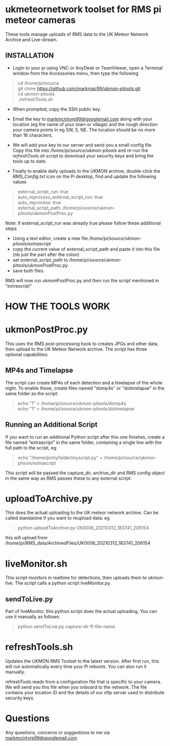ukmeteornetwork toolset for RMS pi meteor cameras
=================================================
These tools manage uploads of RMS data to the UK Meteor Network Archive and Live-stream.

INSTALLATION
------------
* Login to your pi using VNC or AnyDesk or TeamViewer, open a Terminal window from the Accessories menu, then type the following
> cd /home/pi/source  
> git clone https://github.com/markmac99/ukmon-pitools.git  
> cd ukmon-pitools  
> ./refreshTools.sh  

* When prompted, copy the SSH public key. 

* Email the key to markmcintyre99@googlemail.com along with your location (eg the name of your town or village) and the rough direction your camera points in eg SW, S, NE. The location should be no more than 16 characters. 

* We will add your key to our server and send you a small config file.  Copy this file into */home/pi/source/ukmon-pitools* and re-run the *refreshTools.sh* script to download your security keys and bring the tools up to date. 

* Finally to enable daily uploads to the UKMON archive, double-click the *RMS_Config.txt* icon on the Pi desktop, find and update the following values
> external_script_run: true  
> auto_reprocess_external_script_run: true  
> auto_reprocess: true  
> external_script_path: /home/pi/source/ukmon-pitools/ukmonPostProc.py  

Note: if external_script_run was already true please follow these additional steps  
* Using a text editor, create a new file */home/pi/source/ukmon-pitools/extrascript*  
* copy the current value of external_script_path and paste it into this file  (nb just the part after the colon)   
* set external_script_path to /home/pi/source/ukmon-pitools/ukmonPostProc.py  
* save both files.   

RMS will now run ukmonPostProc.py and then run the script mentioned in "extrascript"


HOW THE TOOLS WORK
==================
ukmonPostProc.py
================
This uses the RMS post-processing hook to creates JPGs and other data, then upload to the UK Meteor Network archive. The script has three optional capabilities: 


MP4s and Timelapse
------------------
The script can  create MP4s of each detection and a timelapse of the  whole night. 
To enable these, create files named "domp4s" or "dotimelapse" in the same folder as the script:  
> echo "1" > /home/pi/source/ukmon-pitools/domp4s  
> echo "1" > /home/pi/source/ukmon-pitools/dotimelapse  

Running an Additional Script
----------------------------
If you want to run an additional Python script after this one finishes, create a file named "extrascript" 
in the same folder, containing a single line with the full path to the script, eg
> echo "/home/pi/myfolder/myscript.py" > /home/pi/source/ukmon-pitools/extrascript  

This script will be passed the capture_dir, archive_dir and RMS config object in the same way as RMS
passes these to any external script. 

uploadToArchive.py
==================
This does the actual  uploading to the UK meteor network archive. Can be called standalone if you want to reupload data:
eg  
> python uploadToArchive.py UK0006_20210312_183741_206154  

this will upload from /home/pi/RMS_data/ArchivedFiles/UK0006_20210312_183741_206154

liveMonitor.sh
==============
This script monitors in realtime for detections, then uploads them to ukmon-live. The script calls a 
python script liveMonitor.py. 

sendToLive.py
-------------
Part of liveMonitor, this python script does the actual uploading. You can use it manually as follows:  
> python sendToLive.py capture-dir ff-file-name 

refreshTools.sh
===============
Updates the UKMON RMS Toolset to the latest version. After first run, this will run automatically
every time your Pi reboots. You can also run it manually. 

refreshTools reads from a configuration file that is specific to your camera. We will send
you this file when you onboard to the network. The file contains your location ID and the
details of our sftp server used to distribute security keys. 

Questions
=========
Any questions, concerns or suggestions to me via markmcintyre99@googlemail.com  